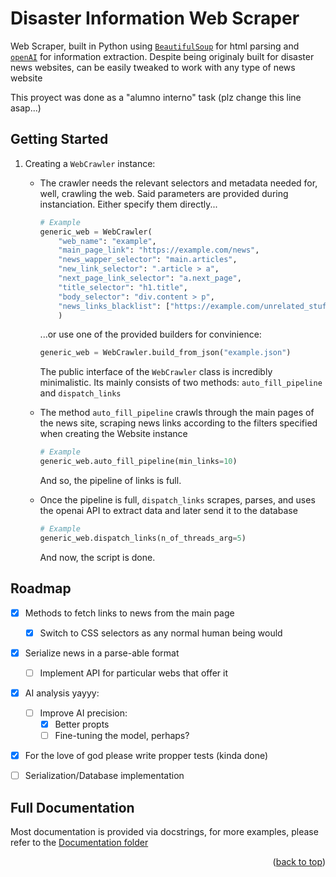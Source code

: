 <a name="readme-top"></a>

# Disaster Information Web Scraper
Web Scraper, built in Python using [`BeautifulSoup`](https://pypi.org/project/beautifulsoup4/) for html parsing and [`openAI`](https://openai.com/) for information extraction.
Despite being originaly built for disaster news websites, can be easily tweaked to work with any type of news website


This proyect was done as a "alumno interno" task (plz change this line asap...)

## Getting Started
1. Creating a `WebCrawler` instance:
    - The crawler needs the relevant selectors and metadata needed for, well, crawling the web. Said parameters are provided during instanciation. Either specify them directly...
      ```py
      # Example
      generic_web = WebCrawler(
          "web_name": "example",
          "main_page_link": "https://example.com/news",
          "news_wapper_selector": "main.articles",
          "new_link_selector": ".article > a",
          "next_page_link_selector": "a.next_page",
          "title_selector": "h1.title",
          "body_selector": "div.content > p",
          "news_links_blacklist": ["https://example.com/unrelated_stuff/.+"],
          )
      ```
      ...or use one of the provided builders for convinience:
      ```py
      generic_web = WebCrawler.build_from_json("example.json")
      ```
      
      The public interface of the `WebCrawler` class is incredibly minimalistic. Its mainly consists of two methods: `auto_fill_pipeline` and `dispatch_links`
      
    - The method  `auto_fill_pipeline` crawls through the main pages of the news site, scraping news links according to the filters specified when creating the Website instance
      ```py
      # Example
      generic_web.auto_fill_pipeline(min_links=10)
      ```
      And so, the pipeline of links is full.

    - Once the pipeline is full, `dispatch_links` scrapes, parses, and uses the openai API to extract data and later send it to the database
      ```py
      # Example
      generic_web.dispatch_links(n_of_threads_arg=5)
      ```
      And now, the script is done.


<!-- ROADMAP -->
## Roadmap

- [x] Methods to fetch links to news from the main page
    - [x] Switch to CSS selectors as any normal human being would
- [x] Serialize news in a parse-able format
    - [ ] Implement API for particular webs that offer it 
- [x] AI analysis yayyy:
    - [ ] Improve AI precision:
        - [x] Better propts
        - [ ] Fine-tuning the model, perhaps?
- [x] For the love of god please write propper tests (kinda done)
- [ ] Serialization/Database implementation


<!-- Doctumentation  -->
## Full Documentation

Most documentation is provided via docstrings, for more examples, please refer to the [Documentation folder](/documentation)

<p align="right">(<a href="#readme-top">back to top</a>)</p>

 
